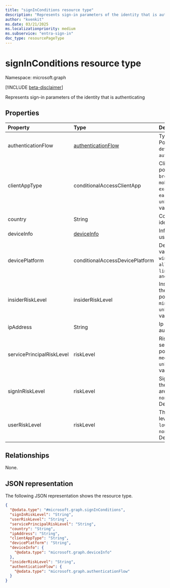 ```yaml
---
title: "signInConditions resource type"
description: "Represents sign-in parameters of the identity that is authenticating"
author: "kvenkit"
ms.date: 03/21/2025
ms.localizationpriority: medium
ms.subservice: "entra-sign-in"
doc_type: resourcePageType
---
```


# signInConditions resource type

Namespace: microsoft.graph

[!INCLUDE [beta-disclaimer](../../includes/beta-disclaimer.md)]

Represents sign-in parameters of the identity that is authenticating


## Properties
|Property|Type|Description|
|:---|:---|:---|
|authenticationFlow|[authenticationFlow](../resources/authenticationflow.md)| Type of authentication flow. Possible values are: `deviceCodeFlow` or `authenticationTransfer`.|
|clientAppType|conditionalAccessClientApp|Client application type.The possible values are: `all`, `browser`, `mobileAppsAndDesktopClients`, `exchangeActiveSync`, `easSupported`, `other`, `unknownFutureValue`. Default value is `all`|
|country|String|Country from where the identity is authenticating|
|deviceInfo|[deviceInfo](../resources/deviceinfo.md)|Information about the device used for the sign-in|
|devicePlatform|conditionalAccessDevicePlatform|Device platform.The possible values are: `android`, `iOS`, `windows`, `windowsPhone`, `macOS`, `all`, `unknownFutureValue`, `linux`. Default value is `android`|
|insiderRiskLevel|insiderRiskLevel|Insider risk associated with the authenticating user.The possible values are: `none`, `minor`, `moderate`, `elevated`, `unknownFutureValue`. Default value is `none`|
|ipAddress|String|Ip address of the authenticating identity|
|servicePrincipalRiskLevel|riskLevel|Risk associated with the service principal.The possible values are: `low`, `medium`, `high`, `hidden`, `none`, `unknownFutureValue`. Default value is `low`|
|signInRiskLevel|riskLevel|Sign-in risk associated with the user.The possible values are: `low`, `medium`, `high`, `hidden`, `none`, `unknownFutureValue`. Default value is `low`|
|userRiskLevel|riskLevel|The authenticating user's risk level.The possible values are: `low`, `medium`, `high`, `hidden`, `none`, `unknownFutureValue`. Default value is `low`|

## Relationships
None.

## JSON representation
The following JSON representation shows the resource type.
<!-- {
  "blockType": "resource",
  "@odata.type": "microsoft.graph.signInConditions"
}
-->
``` json
{
  "@odata.type": "#microsoft.graph.signInConditions",
  "signInRiskLevel": "String",
  "userRiskLevel": "String",
  "servicePrincipalRiskLevel": "String",
  "country": "String",
  "ipAddress": "String",
  "clientAppType": "String",
  "devicePlatform": "String",
  "deviceInfo": {
    "@odata.type": "microsoft.graph.deviceInfo"
  },
  "insiderRiskLevel": "String",
  "authenticationFlow": {
    "@odata.type": "microsoft.graph.authenticationFlow"
  }
}
```

